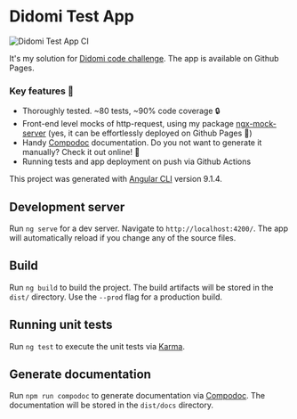 # Didomi Test App
![Didomi Test App CI](https://github.com/dima11221122/didomi-test-app/workflows/Didomi%20Test%20App%20CI/badge.svg)

It's my solution for [Didomi code challenge](https://github.com/didomi/challenges/tree/master/frontend). The app is available on Github Pages.

### Key features :key:

- Thoroughly tested. ~80 tests, ~90% code coverage :lock:
- Front-end level mocks of http-request, using my package [ngx-mock-server](https://www.npmjs.com/package/ngx-mock-server) (yes, it can be effortlessly deployed on Github Pages :palm_tree:)
- Handy [Compodoc](https://www.npmjs.com/package/@compodoc/compodoc) documentation. Do you not want to generate it manually? Check it out online! :green_book:
- Running tests and app deployment on push via Github Actions

This project was generated with [Angular CLI](https://github.com/angular/angular-cli) version 9.1.4.

## Development server

Run `ng serve` for a dev server. Navigate to `http://localhost:4200/`. The app will automatically reload if you change any of the source files.

## Build

Run `ng build` to build the project. The build artifacts will be stored in the `dist/` directory. Use the `--prod` flag for a production build.

## Running unit tests

Run `ng test` to execute the unit tests via [Karma](https://karma-runner.github.io).

## Generate documentation

Run `npm run compodoc` to generate documentation via [Compodoc](https://www.npmjs.com/package/@compodoc/compodoc). The documentation will be stored in the `dist/docs` directory.
